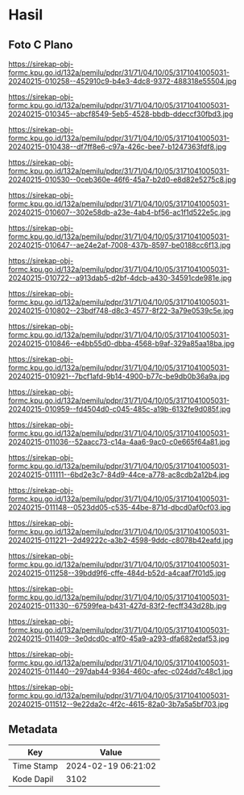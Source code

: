 # Hasil

## Foto C Plano

https://sirekap-obj-formc.kpu.go.id/132a/pemilu/pdpr/31/71/04/10/05/3171041005031-20240215-010258--452910c9-b4e3-4dc8-9372-488318e55504.jpg

https://sirekap-obj-formc.kpu.go.id/132a/pemilu/pdpr/31/71/04/10/05/3171041005031-20240215-010345--abcf8549-5eb5-4528-bbdb-ddeccf30fbd3.jpg

https://sirekap-obj-formc.kpu.go.id/132a/pemilu/pdpr/31/71/04/10/05/3171041005031-20240215-010438--df7ff8e6-c97a-426c-bee7-b1247363fdf8.jpg

https://sirekap-obj-formc.kpu.go.id/132a/pemilu/pdpr/31/71/04/10/05/3171041005031-20240215-010530--0ceb360e-46f6-45a7-b2d0-e8d82e5275c8.jpg

https://sirekap-obj-formc.kpu.go.id/132a/pemilu/pdpr/31/71/04/10/05/3171041005031-20240215-010607--302e58db-a23e-4ab4-bf56-ac1f1d522e5c.jpg

https://sirekap-obj-formc.kpu.go.id/132a/pemilu/pdpr/31/71/04/10/05/3171041005031-20240215-010647--ae24e2af-7008-437b-8597-be0188cc6f13.jpg

https://sirekap-obj-formc.kpu.go.id/132a/pemilu/pdpr/31/71/04/10/05/3171041005031-20240215-010722--a913dab5-d2bf-4dcb-a430-34591cde981e.jpg

https://sirekap-obj-formc.kpu.go.id/132a/pemilu/pdpr/31/71/04/10/05/3171041005031-20240215-010802--23bdf748-d8c3-4577-8f22-3a79e0539c5e.jpg

https://sirekap-obj-formc.kpu.go.id/132a/pemilu/pdpr/31/71/04/10/05/3171041005031-20240215-010846--e4bb55d0-dbba-4568-b9af-329a85aa18ba.jpg

https://sirekap-obj-formc.kpu.go.id/132a/pemilu/pdpr/31/71/04/10/05/3171041005031-20240215-010921--7bcf1afd-9b14-4900-b77c-be9db0b36a9a.jpg

https://sirekap-obj-formc.kpu.go.id/132a/pemilu/pdpr/31/71/04/10/05/3171041005031-20240215-010959--fd4504d0-c045-485c-a19b-6132fe9d085f.jpg

https://sirekap-obj-formc.kpu.go.id/132a/pemilu/pdpr/31/71/04/10/05/3171041005031-20240215-011036--52aacc73-c14a-4aa6-9ac0-c0e665f64a81.jpg

https://sirekap-obj-formc.kpu.go.id/132a/pemilu/pdpr/31/71/04/10/05/3171041005031-20240215-011111--6bd2e3c7-84d9-44ce-a778-ac8cdb2a12b4.jpg

https://sirekap-obj-formc.kpu.go.id/132a/pemilu/pdpr/31/71/04/10/05/3171041005031-20240215-011148--0523dd05-c535-44be-871d-dbcd0af0cf03.jpg

https://sirekap-obj-formc.kpu.go.id/132a/pemilu/pdpr/31/71/04/10/05/3171041005031-20240215-011221--2d49222c-a3b2-4598-9ddc-c8078b42eafd.jpg

https://sirekap-obj-formc.kpu.go.id/132a/pemilu/pdpr/31/71/04/10/05/3171041005031-20240215-011258--39bdd9f6-cffe-484d-b52d-a4caaf7f01d5.jpg

https://sirekap-obj-formc.kpu.go.id/132a/pemilu/pdpr/31/71/04/10/05/3171041005031-20240215-011330--67599fea-b431-427d-83f2-fecff343d28b.jpg

https://sirekap-obj-formc.kpu.go.id/132a/pemilu/pdpr/31/71/04/10/05/3171041005031-20240215-011409--3e0dcd0c-a1f0-45a9-a293-dfa682edaf53.jpg

https://sirekap-obj-formc.kpu.go.id/132a/pemilu/pdpr/31/71/04/10/05/3171041005031-20240215-011440--297dab44-9364-460c-afec-c024dd7c48c1.jpg

https://sirekap-obj-formc.kpu.go.id/132a/pemilu/pdpr/31/71/04/10/05/3171041005031-20240215-011512--9e22da2c-4f2c-4615-82a0-3b7a5a5bf703.jpg


## Metadata

| Key        | Value               |
| ---------- | ------------------- |
| Time Stamp | 2024-02-19 06:21:02 |
| Kode Dapil | 3102                |



